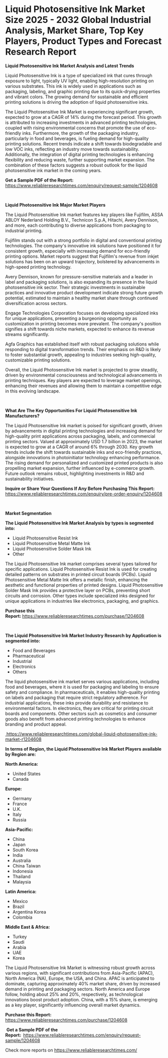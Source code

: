 <p><h1>Liquid Photosensitive Ink Market Size 2025 - 2032 Global Industrial Analysis, Market Share, Top Key Players, Product Types and Forecast Research Report</h1></p><p><strong>Liquid Photosensitive Ink Market Analysis and Latest Trends</strong></p>
<p><p>Liquid Photosensitive Ink is a type of specialized ink that cures through exposure to light, typically UV light, enabling high-resolution printing on various substrates. This ink is widely used in applications such as packaging, labeling, and graphic printing due to its quick-drying properties and vibrant colors. The growing demand for sustainable and efficient printing solutions is driving the adoption of liquid photosensitive inks.</p><p>The Liquid Photosensitive Ink Market is experiencing significant growth, expected to grow at a CAGR of 14% during the forecast period. This growth is attributed to increasing investments in advanced printing technologies, coupled with rising environmental concerns that promote the use of eco-friendly inks. Furthermore, the growth of the packaging industry, particularly in food and beverages, is fueling demand for high-quality printing solutions. Recent trends indicate a shift towards biodegradable and low VOC inks, reflecting an industry move towards sustainability. Additionally, the integration of digital printing technologies is enhancing flexibility and reducing waste, further supporting market expansion. The combination of these factors suggests a robust outlook for the liquid photosensitive ink market in the coming years.</p></p>
<p><strong>Get a Sample PDF of the Report:&nbsp;</strong> <a href="https://www.reliableresearchtimes.com/enquiry/request-sample/1204608?utm_campaign=2638&utm_medium=2&utm_source=Github&utm_content=ia&utm_term=26032025&utm_id=liquid-photosensitive-ink">https://www.reliableresearchtimes.com/enquiry/request-sample/1204608</a></p>
<p>&nbsp;</p>
<p><strong>Liquid Photosensitive Ink Major Market Players</strong></p>
<p><p>The Liquid Photosensitive Ink market features key players like Fujifilm, ASSA ABLOY Nederland Holding B.V., Technicon S.p.A, Hitachi, Avery Dennison, and more, each contributing to diverse applications from packaging to industrial printing. </p><p>Fujifilm stands out with a strong portfolio in digital and conventional printing technologies. The company's innovative ink solutions have positioned it for consistent growth, especially with increasing demand for eco-friendly printing options. Market reports suggest that Fujifilm's revenue from inkjet solutions has been on an upward trajectory, bolstered by advancements in high-speed printing technology.</p><p>Avery Dennison, known for pressure-sensitive materials and a leader in label and packaging solutions, is also expanding its presence in the liquid photosensitive ink sector. Their strategic investments in sustainable practices and innovative product development indicate strong future growth potential, estimated to maintain a healthy market share through continued diversification across sectors.</p><p>Engage Technologies Corporation focuses on developing specialized inks for unique applications, presenting a burgeoning opportunity as customization in printing becomes more prevalent. The company's position signifies a shift towards niche markets, expected to enhance its revenue streams significantly.</p><p>Agfa Graphics has established itself with robust packaging solutions while responding to digital transformation trends. Their emphasis on R&D is likely to foster substantial growth, appealing to industries seeking high-quality, customizable printing solutions.</p><p>Overall, the Liquid Photosensitive Ink market is projected to grow steadily, driven by environmental consciousness and technological advancements in printing techniques. Key players are expected to leverage market openings, enhancing their revenues and allowing them to maintain a competitive edge in this evolving landscape.</p></p>
<p>&nbsp;</p>
<p><strong>What Are The Key Opportunities For Liquid Photosensitive Ink Manufacturers?</strong></p>
<p><p>The Liquid Photosensitive Ink market is poised for significant growth, driven by advancements in digital printing technologies and increasing demand for high-quality print applications across packaging, labels, and commercial printing sectors. Valued at approximately USD 1.7 billion in 2023, the market is expected to grow at a CAGR of around 6% through 2030. Key growth trends include the shift towards sustainable inks and eco-friendly practices, alongside innovations in photoinitiator technology enhancing performance. The rising demand for personalized and customized printed products is also propelling market expansion, further influenced by e-commerce growth. Future outlook remains robust, highlighting investments in R&D and sustainability initiatives.</p></p>
<p><strong>Inquire or Share Your Questions If Any Before Purchasing This Report:</strong> <a href="https://www.reliableresearchtimes.com/enquiry/pre-order-enquiry/1204608?utm_campaign=2638&utm_medium=2&utm_source=Github&utm_content=ia&utm_term=26032025&utm_id=liquid-photosensitive-ink">https://www.reliableresearchtimes.com/enquiry/pre-order-enquiry/1204608</a></p>
<p>&nbsp;</p>
<p><strong>Market Segmentation</strong></p>
<p><strong>The Liquid Photosensitive Ink Market Analysis by types is segmented into:</strong></p>
<p><ul><li>Liquid Photosensitive Resist Ink</li><li>Liquid Photosensitive Metal Matte Ink</li><li>Liquid Photosensitive Solder Mask Ink</li><li>Other</li></ul></p>
<p><p>The Liquid Photosensitive Ink market comprises several types tailored for specific applications. Liquid Photosensitive Resist Ink is used for creating detailed patterns on substrates in printed circuit boards (PCBs). Liquid Photosensitive Metal Matte Ink offers a metallic finish, enhancing the aesthetic and functional properties of printed designs. Liquid Photosensitive Solder Mask Ink provides a protective layer on PCBs, preventing short circuits and corrosion. Other types include specialized inks designed for unique applications in industries like electronics, packaging, and graphics.</p></p>
<p><strong>Purchase this Report:&nbsp;</strong><a href="https://www.reliableresearchtimes.com/purchase/1204608?utm_campaign=2638&utm_medium=2&utm_source=Github&utm_content=ia&utm_term=26032025&utm_id=liquid-photosensitive-ink">https://www.reliableresearchtimes.com/purchase/1204608</a></p>
<p>&nbsp;</p>
<p><strong>The Liquid Photosensitive Ink Market Industry Research by Application is segmented into:</strong></p>
<p><ul><li>Food and Beverages</li><li>Pharmaceutical</li><li>Industrial</li><li>Electronics</li><li>Others</li></ul></p>
<p><p>The liquid photosensitive ink market serves various applications, including food and beverages, where it is used for packaging and labeling to ensure safety and compliance. In pharmaceuticals, it enables high-quality printing on labels and packaging that require strict regulatory adherence. For industrial applications, these inks provide durability and resistance to environmental factors. In electronics, they are critical for printing circuit boards and components. Other sectors such as cosmetics and consumer goods also benefit from advanced printing technologies to enhance branding and product appeal.</p></p>
<p><a href="https://www.reliableresearchtimes.com/global-liquid-photosensitive-ink-market-r1204608?utm_campaign=2638&utm_medium=2&utm_source=Github&utm_content=ia&utm_term=26032025&utm_id=liquid-photosensitive-ink">&nbsp;https://www.reliableresearchtimes.com/global-liquid-photosensitive-ink-market-r1204608</a></p>
<p><strong>In terms of Region, the Liquid Photosensitive Ink Market Players available by Region are:</strong></p>
<p>
    <p> <strong> North America: </strong>
        <ul>
            <li>United States</li>
            <li>Canada</li>
        </ul>
        </p> 
    <p> <strong> Europe: </strong>
        <ul>
            <li>Germany</li>
            <li>France</li>
            <li>U.K.</li>
            <li>Italy</li>
            <li>Russia</li>
        </ul>
        </p> 
    <p> <strong> Asia-Pacific: </strong>
        <ul>
            <li>China</li>
            <li>Japan</li>
            <li>South Korea</li>
            <li>India</li>
            <li>Australia</li>
            <li>China Taiwan</li>
            <li>Indonesia</li>
            <li>Thailand</li>
            <li>Malaysia</li>
        </ul>
        </p> 
    <p> <strong> Latin America: </strong>
        <ul>
            <li>Mexico</li>
            <li>Brazil</li>
            <li>Argentina Korea</li>
            <li>Colombia</li>
        </ul>
        </p> 
    <p> <strong> Middle East & Africa: </strong>
        <ul>
            <li>Turkey</li>
            <li>Saudi</li>
            <li>Arabia</li>
            <li>UAE</li>
            <li>Korea</li>
        </ul>
    </p>
    </p>
<p><p>The Liquid Photosensitive Ink Market is witnessing robust growth across various regions, with significant contributions from Asia-Pacific (APAC), North America (NA), Europe, the USA, and China. APAC is anticipated to dominate, capturing approximately 40% market share, driven by increased demand in printing and packaging sectors. North America and Europe follow, holding about 25% and 20%, respectively, as technological innovations boost product adoption. China, with a 15% share, is emerging as a key player, significantly influencing overall market dynamics.</p></p>
<p><strong>Purchase this Report: </strong><a href="https://www.reliableresearchtimes.com/purchase/1204608?utm_campaign=2638&utm_medium=2&utm_source=Github&utm_content=ia&utm_term=26032025&utm_id=liquid-photosensitive-ink">https://www.reliableresearchtimes.com/purchase/1204608</a></p>
<p>&nbsp;<strong>Get a Sample PDF of the Report:&nbsp;&nbsp;</strong><a href="https://www.reliableresearchtimes.com/enquiry/request-sample/1204608?utm_campaign=2638&utm_medium=2&utm_source=Github&utm_content=ia&utm_term=26032025&utm_id=liquid-photosensitive-ink">https://www.reliableresearchtimes.com/enquiry/request-sample/1204608</a></p>
<p><strong></strong></p>
<p>Check more reports on <a href="https://www.reliableresearchtimes.com/?utm_campaign=2638&utm_medium=2&utm_source=Github&utm_content=ia&utm_term=26032025&utm_id=liquid-photosensitive-ink">https://www.reliableresearchtimes.com/</a></p>